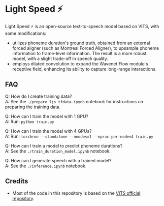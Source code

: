 # Light Speed ⚡

Light Speed ⚡ is an open-source text-to-speech model based on VITS, with some modifications:
- utilizes phoneme duration's ground truth, obtained from an external forced aligner (such as Montreal Forced Aligner), to upsample phoneme information to frame-level information. The result is a more robust model, with a slight trade-off in speech quality.
- employs dilated convolution to expand the Wavenet Flow module's receptive field, enhancing its ability to capture long-range interactions.

<!-- ![network diagram](net.svg) -->

## FAQ

Q: How do I create training data?  
A: See the `./prepare_ljs_tfdata.ipynb` notebook for instructions on preparing the training data.

Q: How can I train the model with 1 GPU?  
A: Run: `python train.py`

Q: How can I train the model with 4 GPUs?  
A: Run: `torchrun --standalone --nnodes=1 --nproc-per-node=4 train.py`

Q: How can I train a model to predict phoneme durations?  
A: See the `./train_duration_model.ipynb` notebook.

Q: How can I generate speech with a trained model?  
A: See the `./inference.ipynb` notebook.


## Credits

- Most of the code in this repository is based on the [VITS official repository](https://github.com/jaywalnut310/vits).
